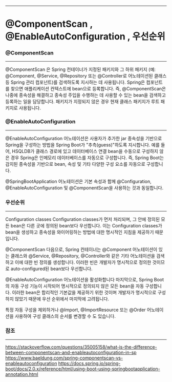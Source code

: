 ***


# @ComponentScan , @EnableAutoConfiguration , 우선순위


### @ComponentScan
***

@ComponentScan 은 Spring 컨테이너가 지정된 패키지와 그 하위 패키지
(예: @Component, @Service, @Repository 또는 @Controller로 어노테이션된 클래스 등 Spring 관리 컴포넌트)를 검색하도록 지시하는 데 사용됩니다. 
Spring은 컴포넌트를 찾으면 애플리케이션 컨텍스트에 bean으로 등록합니다. 
즉, @ComponentScan은 나중에 종속성을 해결하고 종속성 주입을 수행하는 데 사용할 수 있는 bean을 검색하고 등록하는 일을 담당합니다. 
패키지가 지정되지 않은 경우 현재 클래스 패키지가 루트 패키지로 사용됩니다.


### @EnableAutoConfiguration
***

@EnableAutoConfiguration 어노테이션은 사용자가 추가한 jar 종속성을 기반으로 Spring을 구성하는 방법을 Spring Boot가 "추측(guess)"하도록 지시합니다. 
예를 들어, HSQLDB가 클래스 경로에 있고 데이터베이스 연결 bean을 수동으로 구성하지 않은 경우 Spring은 인메모리 데이터베이스를 자동으로 구성합니다.
즉, Spring Boot는 감지된 종속성을 기반으로 bean, 속성 및 기타 다양한 구성 요소를 자동으로 구성합니다. 

@SpringBootApplication 어노테이션은 기본 속성과 함께 @Configuration, @EnableAutoConfiguration 및 @ComponentScan을 사용하는 것과 동일합니다.


### 우선순위
***
Configuration classes
Configuration classes가 먼저 처리되며, 그 안에 정의된 모든 bean은 다른 곳에 정의된 bean보다 우선합니다. 
이는 Configuration classes가 bean을 생성하고 종속성을 와이어링하는 방법에 대한 명시적인 지침을 제공하기 때문입니다.

@ComponentScan 
다음으로, Spring 컨테이너는 @Component 어노테이션이 있는 클래스와 @Service, @Repository, @Controller와 같은 기타 어노테이션을 검색하고 이에 대한 빈 정의를 생성합니다. 
이러한 빈은 개발자가 명시적으로 정의한 것이므로 auto-configured된 bean보다 우선합니다.

@EnableAutoConfiguration 어노테이션을 활성화합니다
마지막으로, Spring Boot의 자동 구성 기능이 시작되어 명시적으로 정의되지 않은 모든 bean을 자동 구성합니다. 
이러한 bean은 합리적인 기본값을 제공하기 위한 것이며 개발자가 명시적으로 구성하지 않았기 때문에 우선 순위에서 마지막에 고려됩니다.

특정 자동 구성을 제외하거나 @Import, @ImportResource 또는 @Order 어노테이션을 사용하여 구성 클래스의 순서를 변경할 수 도 있습니다.



### 참조
***
https://stackoverflow.com/questions/35005158/what-is-the-difference-between-componentscan-and-enableautoconfiguration-in-sp
https://www.baeldung.com/spring-componentscan-vs-enableautoconfiguration
https://docs.spring.io/spring-boot/docs/2.0.x/reference/html/using-boot-using-springbootapplication-annotation.html